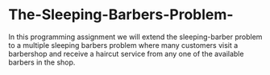 # The-Sleeping-Barbers-Problem-
In this programming assignment we will extend the sleeping-barber problem to a multiple sleeping barbers problem where many customers visit a barbershop and receive a haircut service from any one of the available barbers in the shop. 
